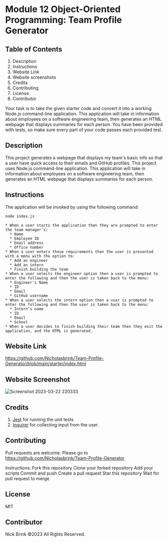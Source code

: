 # Module 12 Object-Oriented Programming: Team Profile Generator

## Table of Contents
1. Description 
2. Instructions
2. Website Link 
3. Website screenshots 
4. Credits 
5. Contributing 
6. License 
7. Contributor

Your task is to take the given starter code and convert it into a working Node.js command-line application. This application will take in information about employees on a software engineering team, then generates an HTML webpage that displays summaries for each person. You have been provided with tests, so make sure every part of your code passes each provided test.

## Description

This project generates a webpage that displays my team's basic info so that a user have quick access to their emails and GitHub profiles. This project uses Node.js command-line application. This application will take in information about employees on a software engineering team, then generates an HTML webpage that displays summaries for each person. 

## Instructions

The application will be invoked by using the following command:

```bash
node index.js
```
    * When a user starts the application then they are prompted to enter the team manager’s:
      * Name
      * Employee ID
      * Email address
      * Office number
    * When a user enters those requirements then the user is presented with a menu with the option to:
      * Add an engineer
      * Add an intern 
      * Finish building the team
    * When a user selects the engineer option then a user is prompted to enter the following and then the user is taken back to the menu:
      * Engineer's Name
      * ID
      * Email
      * GitHub username
    * When a user selects the intern option then a user is prompted to enter the following and then the user is taken back to the menu:
      * Intern’s name
      * ID
      * Email
      * School
    * When a user decides to finish building their team then they exit the application, and the HTML is generated.

## Website Link
https://github.com/Nicholasbrink/Team-Profile-Generator/blob/main/starter/index.html

## Website Screenshot
![Screenshot 2023-03-22 220333](https://user-images.githubusercontent.com/117687727/227048903-e2520c8f-9bb0-4e75-a8a9-e0e6e70f7201.png)

## Credits

1. [Jest](https://www.npmjs.com/package/jest) for running the unit tests
2. [Inquirer](https://www.npmjs.com/package/inquirer) for collecting input from the user. 

## Contributing
Pull requests are welcome. Please go to https://github.com/Nicholasbrink/Team-Profile-Generator

Instructions: Fork this repository Clone your forked repository Add your scripts Commit and push Create a pull request Star this repository Wait for pull request to merge

## License
MIT

## Contributor
Nick Brink ©2023 All Rights Reserved.